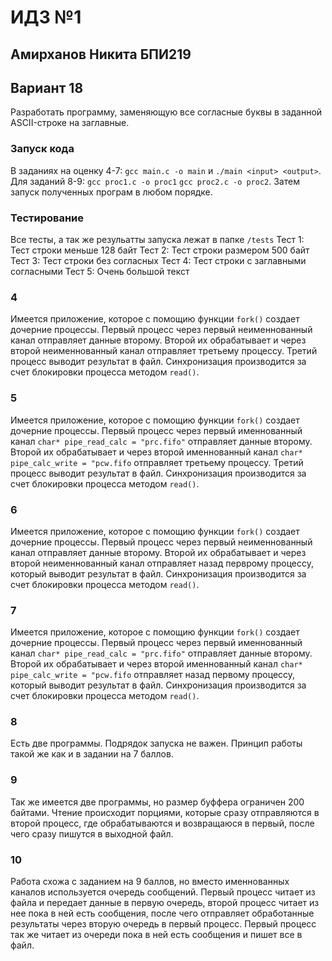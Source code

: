# ИДЗ №1
## Амирханов Никита БПИ219
## Вариант 18
Разработать программу, заменяющую все согласные буквы в заданной ASCII-строке на заглавные.

### Запуск кода
В заданиях на оценку 4-7: `gcc main.c -o main` и `./main <input> <output>`. Для заданий 8-9: `gcc proc1.c -o proc1` `gcc proc2.c -o proc2`. Затем запуск полученных програм в любом порядке.

### Тестирование
Все тесты, а так же резульатты запуска лежат в папке `/tests`
Тест 1: Тест строки меньше 128 байт
Тест 2: Тест строки размером 500 байт
Тест 3: Тест строки без согласных
Тест 4: Тест строки с заглавными согласными
Тест 5: Очень большой текст

### 4
Имеется приложение, которое с помощию функции `fork()` создает дочерние процессы. Первый процесс через первый неименнованный канал отправляет данные второму. Второй их обрабатывает и через второй неименнованный канал отправляет третьему процессу. Третий процесс выводит результат в файл. Синхронизация производится за счет блокировки процесса методом `read()`.
### 5
Имеется приложение, которое с помощию функции `fork()` создает дочерние процессы. Первый процесс через первый именнованный канал `char* pipe_read_calc = "prc.fifo"` отправляет данные второму. Второй их обрабатывает и через второй именнованный канал `char* pipe_calc_write = "pcw.fifo` отправляет третьему процессу. Третий процесс выводит результат в файл.  Синхронизация производится за счет блокировки процесса методом `read()`.
### 6
Имеется приложение, которое с помощию функции `fork()` создает дочерние процессы. Первый процесс через первый неименнованный канал отправляет данные второму. Второй их обрабатывает и через второй неименнованный канал отправляет назад перврому процессу, который выводит результат в файл.  Синхронизация производится за счет блокировки процесса методом `read()`.
### 7
Имеется приложение, которое с помощию функции `fork()` создает дочерние процессы. Первый процесс через первый именнованный канал `char* pipe_read_calc = "prc.fifo"` отправляет данные второму. Второй их обрабатывает и через второй именнованный канал `char* pipe_calc_write = "pcw.fifo` отправляет назад первому процессу, который выводит результат в файл.  Синхронизация производится за счет блокировки процесса методом `read()`.
### 8
Есть две программы. Подрядок запуска не важен. Принцип работы такой же как и в задании на 7 баллов.
### 9
Так же имеется две программы, но размер буффера ограничен 200 байтами. Чтение происходит порциями, которые сразу отправляются в второй процесс, где обрабатываются и возвращаюся в первый, после чего сразу пишутся в выходной файл.
### 10
Работа схожа с заданием на 9 баллов, но вместо именнованных каналов используется очередь сообщений. Первый процесс читает из файла и передает данные в первую очередь, второй процесс читает из нее пока в ней есть сообщения, после чего отправляет обработанные результаты через вторую очередь в первый процесс. Первый процесс так же читает из очереди пока в ней есть сообщения и пишет все в файл.